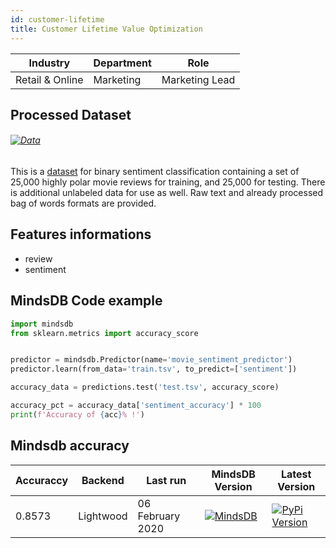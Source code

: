 ```yaml
---
id: customer-lifetime
title: Customer Lifetime Value Optimization
---
```


| Industry       | Department | Role               |
|----------------|------------|--------------------|
| Retail & Online | Marketing | Marketing Lead |


## Processed Dataset


###### [![Data](https://img.shields.io/badge/GET--DATA-ImdbMovieReview-green)](https://github.com/mindsdb/mindsdb-examples/tree/master/benchmarks/imdb_movie_review)

This is a [dataset](http://ai.stanford.edu/~amaas/data/sentiment/) for binary sentiment classification containing a set of 25,000 highly polar movie reviews for training, and 25,000 for testing. There is additional unlabeled data for use as well. Raw text and already processed bag of words formats are provided.

## Features informations
* review
* sentiment

## MindsDB Code example

```python
import mindsdb
from sklearn.metrics import accuracy_score


predictor = mindsdb.Predictor(name='movie_sentiment_predictor')
predictor.learn(from_data='train.tsv', to_predict=['sentiment'])

accuracy_data = predictions.test('test.tsv', accuracy_score)

accuracy_pct = accuracy_data['sentiment_accuracy'] * 100
print(f'Accuracy of {acc}% !')
```

## Mindsdb accuracy


| Accuraccy       |  Backend  | Last run | MindsDB Version | Latest Version|
|----------------|--------------------|----------------------|-----------------|--------------|
| 0.8573 | Lightwood | 06 February 2020 | [![MindsDB](https://img.shields.io/badge/pypip--package-1.12.7-green)](https://pypi.org/project/MindsDB/1.12.7/)|   <a href="https://pypi.org/project/MindsDB/"><img src="https://badge.fury.io/py/MindsDB.svg" alt="PyPi Version"></a>|
